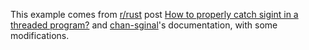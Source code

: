 This example comes from [r/rust](https://www.reddit.com/r/rust) post [How to properly catch sigint in a threaded program?](https://www.reddit.com/r/rust/comments/6swidb/how_to_properly_catch_sigint_in_a_threaded_program/)
and [chan-sginal](https://github.com/BurntSushi/chan-signal)'s documentation, with some modifications.
